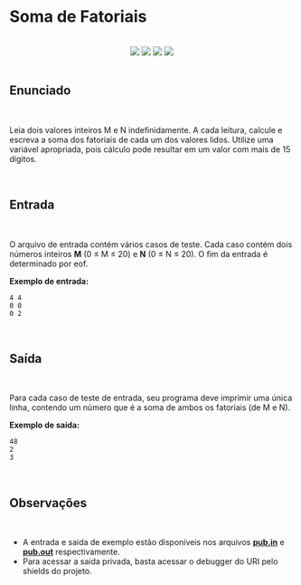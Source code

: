 # Soma de Fatoriais

<br>

<!-- Shields do Projeto -->

<div align="center">

  <a href="https://www.urionlinejudge.com.br/judge/pt/problems/view/1161" alt="URI">
        <img src="https://img.shields.io/static/v1?label=URI&message=1161&color=black&style=for-the-badge&link=" /></a>
  
  <a href="#" alt="Assunto">
        <img src="https://img.shields.io/static/v1?label=ASSUNTO&message=MATEMATICA&color=black&style=for-the-badge" /></a>

  <a href="#" alt="Level">
        <img src="https://img.shields.io/static/v1?label=LEVEL&message=5&color=302B27&style=for-the-badge" /></a>


  <a href="https://www.udebug.com/URI/1161" alt="Debug">
        <img src="https://img.shields.io/badge/DEBUG-CC0000?style=for-the-badge" /></a>

</div>

 

<br>

## **Enunciado**

<br>

Leia dois valores inteiros M e N indefinidamente. A cada leitura, calcule e escreva a soma dos fatoriais de cada um dos valores lidos. Utilize uma variável apropriada, pois cálculo pode resultar em um valor com mais de 15 dígitos. 

<br>

## **Entrada**

<br>

 O arquivo de entrada contém vários casos de teste. Cada caso contém dois números inteiros **M** (0 ≤ M ≤ 20) e **N** (0 ≤ N ≤ 20). O fim da entrada é determinado por eof.

**Exemplo de entrada:**

```text
4 4
0 0
0 2 
```

<br>

## **Saída**

<br>

Para cada caso de teste de entrada, seu programa deve imprimir uma única linha, contendo um número que é a soma de ambos os fatoriais (de M e N).

**Exemplo de saida:**

```text
48
2
3 
```

<br>

## **Observações**

<br>

 - A entrada e saida de exemplo estão disponíveis nos arquivos [**pub.in**](https://github.com/Malfunction-Machine/LPA-Papers/blob/main/Papers/AS01:%20Soma%20de%20Fatoriais/pub.in) e [**pub.out**](https://github.com/Malfunction-Machine/LPA-Papers/blob/main/Papers/AS01:%20Soma%20de%20Fatoriais/pub.out) respectivamente.
 - Para acessar a saida privada, basta acessar o debugger do URI pelo shields do projeto.

